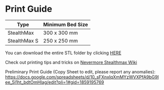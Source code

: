 # Print Guide
| Type | Minimum Bed Size |
| --- | --- |
| StealthMax | 300 x 300 mm |
| StealthMax S | 250 x 250 mm |

You can download the entire STL folder by clicking [HERE](https://download-directory.github.io/?url=https://github.com/nevermore3d/StealthMax/tree/main/STLs)

Check out printing tips and tricks on [Nevermore  Stealthmax Wiki](https://github.com/nevermore3d/StealthMax/wiki)

Preliminary Print Guide (Copy Sheet to edit, please report any anomalies): https://docs.google.com/spreadsheets/d/10_sFXnxIqXmMYzWVXPfA9bG9Iee_5I1ht_bdtOmHIag/edit?pli=1#gid=1859195769